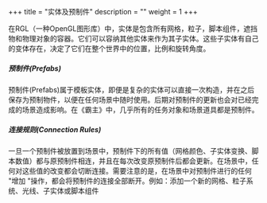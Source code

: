 +++
title = "实体及预制件"
description = ""
weight = 1
+++


在RGL（一种OpenGL图形库）中，实体是包含所有网格，粒子，脚本组件，遮挡物和物理对象的容器。它们可以容纳其他实体来作为其子实体。这些子实体有自己的变体存在，决定了它们在整个世界中的位置，比例和旋转角度。

##### 预制件(Prefabs)

预制件(Prefabs)属于模板实体，即便是复杂的实体可以直接一次构造，并在之后保存为预制物件，以便在任何场景中随时使用。后期对预制件的更新也会对已经完成的场景造成影响。在《霸主》中，几乎所有的任务对象和场景道具都是预制件。

##### 连接规则(Connection Rules)

一旦一个预制件被放置到场景中，预制件下的所有值（网格颜色、子实体变换、脚本数值）都与原预制件相连，并且在每次改变原预制件后都会更新。在场景中，任何对这些值的改变都会切断连接。需要注意的是，在场景中对预制件进行的任何 "增加 "操作，都会将预制件的连接全部断开。例如：添加一个新的网格、粒子系统、光线、子实体或脚本组件
